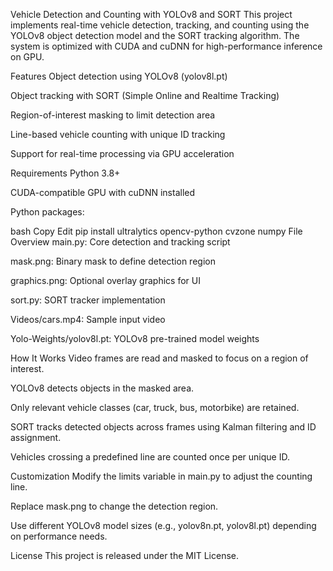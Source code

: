 Vehicle Detection and Counting with YOLOv8 and SORT
This project implements real-time vehicle detection, tracking, and counting using the YOLOv8 object detection model and the SORT tracking algorithm. The system is optimized with CUDA and cuDNN for high-performance inference on GPU.

Features
Object detection using YOLOv8 (yolov8l.pt)

Object tracking with SORT (Simple Online and Realtime Tracking)

Region-of-interest masking to limit detection area

Line-based vehicle counting with unique ID tracking

Support for real-time processing via GPU acceleration

Requirements
Python 3.8+

CUDA-compatible GPU with cuDNN installed

Python packages:

bash
Copy
Edit
pip install ultralytics opencv-python cvzone numpy
File Overview
main.py: Core detection and tracking script

mask.png: Binary mask to define detection region

graphics.png: Optional overlay graphics for UI

sort.py: SORT tracker implementation

Videos/cars.mp4: Sample input video

Yolo-Weights/yolov8l.pt: YOLOv8 pre-trained model weights

How It Works
Video frames are read and masked to focus on a region of interest.

YOLOv8 detects objects in the masked area.

Only relevant vehicle classes (car, truck, bus, motorbike) are retained.

SORT tracks detected objects across frames using Kalman filtering and ID assignment.

Vehicles crossing a predefined line are counted once per unique ID.

Customization
Modify the limits variable in main.py to adjust the counting line.

Replace mask.png to change the detection region.

Use different YOLOv8 model sizes (e.g., yolov8n.pt, yolov8l.pt) depending on performance needs.

License
This project is released under the MIT License.
